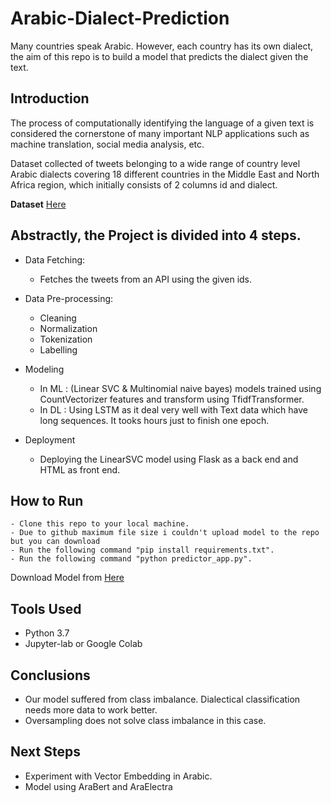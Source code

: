 # Arabic-Dialect-Prediction
Many countries speak Arabic. 
However, each country has its own dialect, the aim of this repo is to build a model that predicts the dialect given the text.

## Introduction

The process of computationally identifying the language of a given text is considered the cornerstone of many important NLP applications such as machine translation, social media analysis, etc. 

Dataset collected of tweets belonging to a wide range of country level Arabic dialects covering 18 different countries in the Middle East and North Africa region, which initially consists of 2 columns id and dialect.

**Dataset** <a href='https://drive.google.com/file/d/1Rf-pPGle3HVZzovTghKRwWThqFBlj84k/view?usp=sharing'> Here </a>

## Abstractly, the Project is divided into 4 steps.

- Data Fetching:
    - Fetches the tweets from an API using the given ids.
    
-  Data Pre-processing:
    - Cleaning
    - Normalization
    - Tokenization
    - Labelling
    
- Modeling
    - In ML : (Linear SVC & Multinomial naive bayes) models trained using CountVectorizer features and transform using TfidfTransformer.
    - In DL :  Using LSTM as it deal very well with Text data which have long sequences. It tooks hours just to finish one epoch.
    
- Deployment
    - Deploying the LinearSVC model using Flask as a back end and HTML as front end.

## How to Run
    
    - Clone this repo to your local machine.
    - Due to github maximum file size i couldn't upload model to the repo but you can download  
    - Run the following command "pip install requirements.txt".
    - Run the following command "python predictor_app.py".
Download Model from <a href="https://drive.google.com/file/d/1rCj2Z2IDwWKHhmWwkCCfAFR8ZF-HtieD/view?usp=sharing"> Here </a>
## Tools Used

- Python 3.7 
- Jupyter-lab or Google Colab 

  
## Conclusions

 - Our model suffered from class imbalance. Dialectical classification needs more data to work better.
 - Oversampling does not solve class imbalance in this case.
  
  ## Next Steps

- Experiment with Vector Embedding in Arabic.
- Model using AraBert and AraElectra
